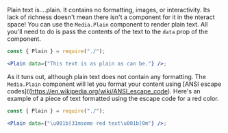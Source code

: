 Plain text is....plain. It contains no formatting, images, or interactivity. Its lack of richness doesn't mean there isn't a component for it in the nteract space! You can use the `Media.Plain` component to render plain text. All you'll need to do is pass the contents of the text to the `data` prop of the component.

```jsx
const { Plain } = require("./");

<Plain data={"This text is as plain as can be."} />;
```

As it tuns out, although plain text does not contain any formatting. The `Media.Plain` component will let you format your content using [ANSI escape codes]((https://en.wikipedia.org/wiki/ANSI_escape_code). Here's an example of a piece of text formatted using the escape code for a red color.

```jsx
const { Plain } = require("./");

<Plain data={"\u001b[31msome red text\u001b[0m"} />;
```
